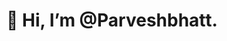 # 👋 Hi, I’m @Parveshbhatt.

<!---
Parveshbhatt/Parveshbhatt is a ✨ special ✨ repository because its `README.md` (this file) appears on your GitHub profile.
You can click the Preview link to take a look at your changes.
--->
